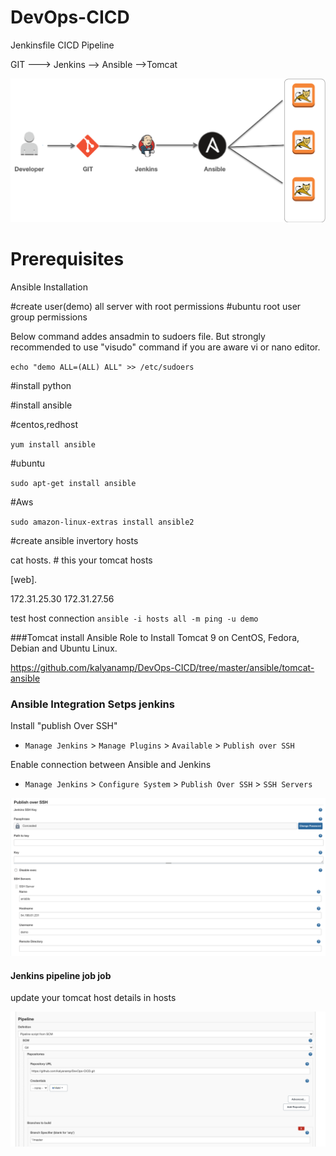 # DevOps-CICD 
Jenkinsfile CICD Pipeline 

GIT ---> Jenkins --> Ansible -->Tomcat 

![alt text](./images/cicd.png)


# Prerequisites
Ansible Installation

#create user(demo) all server with root permissions
#ubuntu root user group permissions

Below command addes ansadmin to sudoers file. But strongly recommended to use "visudo" command if you are aware vi or nano editor. 

`echo "demo ALL=(ALL) ALL" >> /etc/sudoers`

#install python

#install ansible

#centos,redhost

`yum install ansible`

#ubuntu

`sudo apt-get install ansible`

#Aws 

`sudo amazon-linux-extras install ansible2`

#create ansible invertory hosts

cat hosts. # this your tomcat hosts

[web].  

172.31.25.30
172.31.27.56

test host connection 
`ansible -i hosts all -m ping -u demo`

###Tomcat install Ansible Role to Install Tomcat 9 on CentOS, Fedora, Debian and Ubuntu Linux.

 https://github.com/kalyanamp/DevOps-CICD/tree/master/ansible/tomcat-ansible

### Ansible  Integration Setps jenkins

Install "publish Over SSH"
 - `Manage Jenkins` > `Manage Plugins` > `Available` > `Publish over SSH` 

Enable connection between Ansible and Jenkins

- `Manage Jenkins` > `Configure System` > `Publish Over SSH` > `SSH Servers` 


![alt text](./images/ssh.png)

#### Jenkins pipeline job job 

update your tomcat host details in  hosts

![alt text](./images/jenkinsfile.png)


